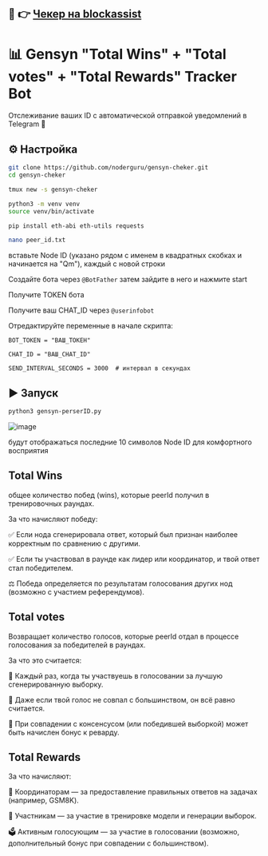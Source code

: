 
## 📂 👉 [**Чекер на blockassist**](https://github.com/noderguru/gensyn-cheker/tree/main/blockassist)


# 📊 Gensyn "Total Wins" + "Total votes" + "Total Rewards"  Tracker Bot

Отслеживание ваших ID с автоматической отправкой уведомлений в Telegram 💬

## ⚙ Настройка

```bash
git clone https://github.com/noderguru/gensyn-cheker.git
cd gensyn-cheker
```
```bash
tmux new -s gensyn-cheker
```

```bash
python3 -m venv venv
source venv/bin/activate
```
```bash
pip install eth-abi eth-utils requests
```
```bash
nano peer_id.txt
```
вставьте Node ID (указано рядом с именем в квадратных скобках и начинается на "Qm"), каждый с новой строки

Создайте бота через ```@BotFather``` затем зайдите в него и нажмите start

Получите TOKEN бота

Получите ваш CHAT_ID через ```@userinfobot```

Отредактируйте переменные в начале скрипта:

```
BOT_TOKEN = "ВАШ_ТОКЕН"

CHAT_ID = "ВАШ_CHAT_ID"

SEND_INTERVAL_SECONDS = 3000  # интервал в секундах
```
## ▶️ Запуск
```bash
python3 gensyn-perserID.py
```
![image](https://github.com/user-attachments/assets/a3b178c9-defc-43bc-9bff-c6af6e188f11)

будут отображаться последние 10 символов Node ID для комфортного восприятия

## Total Wins 
общее количество побед (wins), которые peerId получил в тренировочных раундах.

За что начисляют победу:

✅ Если нода сгенерировала ответ, который был признан наиболее корректным по сравнению с другими.

✅ Если ты участвовал в раунде как лидер или координатор, и твой ответ стал победителем.

⚖️ Победа определяется по результатам голосования других нод (возможно с участием референдумов).

## Total votes
Возвращает количество голосов, которые peerId отдал в процессе голосования за победителей в раундах.

За что это считается:

👥 Каждый раз, когда ты участвуешь в голосовании за лучшую сгенерированную выборку.

🧮 Даже если твой голос не совпал с большинством, он всё равно считается.

🎯 При совпадении с консенсусом (или победившей выборкой) может быть начислен бонус к реварду.

## Total Rewards
За что начисляют:

🧠 Координаторам — за предоставление правильных ответов на задачах (например, GSM8K).

🤝 Участникам — за участие в тренировке модели и генерации выборок.

🗳️ Активным голосующим — за участие в голосовании (возможно, дополнительный бонус при совпадении с большинством).











